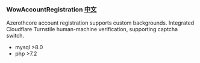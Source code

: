 ### WowAccountRegistration  [中文](/README_ZH.MD)
Azerothcore account registration supports custom backgrounds. Integrated Cloudflare Turnstile human-machine verification, supporting captcha switch.

- mysql >8.0
- php >7.2
